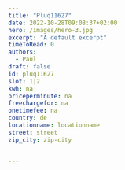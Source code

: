 ```yaml
---
title: "Pluq11627"
date: 2022-10-28T09:08:37+02:00
hero: /images/hero-3.jpg
excerpt: "A default excerpt"
timeToRead: 0
authors:
  - Paul
draft: false
id: pluq11627
slot: 1|2
kwh: na
priceperminute: na
freechargefor: na
onetimefee: na
country: de
locationname: locationname
street: street
zip_city: zip-city


---
```

